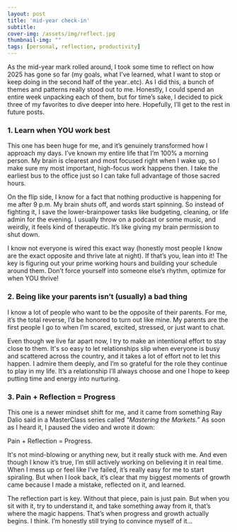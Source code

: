 ```yaml
---
layout: post
title: 'mid-year check-in'
subtitle: 
cover-img: /assets/img/reflect.jpg
thumbnail-img: ""
tags: [personal, reflection, productivity]
---
```


As the mid-year mark rolled around, I took some time to reflect on how 2025 has gone so far (my goals, what I’ve learned, what I want to stop or keep doing in the second half of the year..etc). As I did this, a bunch of themes and patterns really stood out to me. Honestly, I could spend an entire week unpacking each of them, but for time’s sake, I decided to pick three of my favorites to dive deeper into here. Hopefully, I’ll get to the rest in future posts.

### 1. Learn when YOU work best

This one has been huge for me, and it’s genuinely transformed how I approach my days. I’ve known my entire life that I’m 100% a morning person. My brain is clearest and most focused right when I wake up, so I make sure my most important, high-focus work happens then. I take the earliest bus to the office just so I can take full advantage of those sacred hours.

On the flip side, I know for a fact that nothing productive is happening for me after 9 p.m. My brain shuts off, and words start spinning. So instead of fighting it, I save the lower-brainpower tasks like budgeting, cleaning, or life admin for the evening. I usually throw on a podcast or some music, and weirdly, it feels kind of therapeutic. It’s like giving my brain permission to shut down.

I know not everyone is wired this exact way (honestly most people I know are the exact opposite and thrive late at night). If that’s you, lean into it! The key is figuring out your prime working hours and building your schedule around them. Don’t force yourself into someone else’s rhythm, optimize for when YOU thrive!

### 2. Being like your parents isn’t (usually) a bad thing

I know a lot of people who want to be the opposite of their parents. For me, it’s the total reverse, I’d be honored to turn out like mine. My parents are the first people I go to when I’m scared, excited, stressed, or just want to chat.

Even though we live far apart now, I try to make an intentional effort to stay close to them. It's so easy to let relationships slip when everyone is busy and scattered across the country, and it takes a lot of effort not to let this happen. I admire them deeply, and I’m so grateful for the role they continue to play in my life. It’s a relationship I’ll always choose and one I hope to keep putting time and energy into nurturing.

### 3. Pain + Reflection = Progress

This one is a newer mindset shift for me, and it came from something Ray Dalio said in a MasterClass series called *“Mastering the Markets.”* As soon as I heard it, I paused the video and wrote it down:

Pain + Reflection = Progress.

It's not mind-blowing or anything new, but it really stuck with me. And even though I know it’s true, I’m still actively working on believing it in real time. When I mess up or feel like I’ve failed, it’s really easy for me to start spiraling. But when I look back, it’s clear that my biggest moments of growth came because I made a mistake, reflected on it, and learned.

The reflection part is key. Without that piece, pain is just pain. But when you sit with it, try to understand it, and take something away from it, that’s where the magic happens. That’s when progress and growth actually begins. I think. I’m honestly still trying to convince myself of it...
